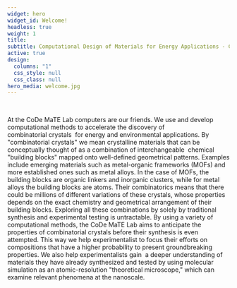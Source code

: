 ```yaml
---
widget: hero
widget_id: Welcome!
headless: true
weight: 1
title: 
subtitle: Computational Design of Materials for Energy Applications - CoDeMatE Lab
active: true
design:
  columns: "1"
  css_style: null
  css_class: null
hero_media: welcome.jpg
---
```

<br>

At the CoDe MaTE Lab computers are our friends. We use and develop computational methods to accelerate the discovery of combinatorial crystals  for energy and environmental applications. By "combinatorial crystals" we mean crystalline materials that can be conceptually thought of as a combination of interchangeable  chemical "building blocks" mapped onto well-defined geometrical patterns. Examples include emerging materials such as metal-organic frameworks (MOFs) and more established ones such as metal alloys. In the case of MOFs, the building blocks are organic linkers and inorganic clusters, while for metal alloys the building blocks are atoms. Their combinatorics means that there could be millions of different variations of these crystals, whose properties depends on the exact chemistry and geometrical arrangement of their building blocks. Exploring all these combinations by solely by traditional synthesis and experimental testing is untractable. By using a variety of computational methods, the CoDe MaTE Lab aims to anticipate the properties of combinatorial crystals before their synthesis is even attempted. This way we help experimentalist to focus their efforts on compositions that have a higher probability to present groundbreaking properties. We also help experimentalists gain  a deeper understanding of materials they have already synthesized and tested by using molecular simulation as an atomic-resolution "theoretical microscope," which can examine relevant phenomena at the nanoscale.
